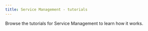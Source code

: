 ```yaml
---
title: Service Management - tutorials
---
```


Browse the tutorials for Service Management to learn how it works.
